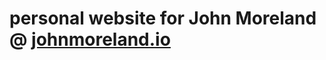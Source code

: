<h1>personal website for John Moreland @ <a href="http://johnmoreland.io" ><b>johnmoreland.io</b> </a></h1>

